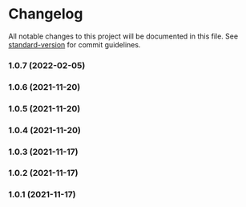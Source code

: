 # Changelog

All notable changes to this project will be documented in this file. See [standard-version](https://github.com/conventional-changelog/standard-version) for commit guidelines.

### 1.0.7 (2022-02-05)

### 1.0.6 (2021-11-20)

### 1.0.5 (2021-11-20)

### 1.0.4 (2021-11-20)

### 1.0.3 (2021-11-17)

### 1.0.2 (2021-11-17)

### 1.0.1 (2021-11-17)
